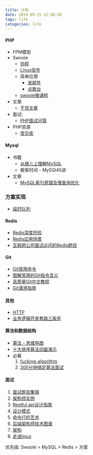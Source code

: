 ```yaml
---
title: 计划
date: 2019-09-15 22:58:28
tags: life
categories: life
---
```

#### PHP
- FPM模型
- Swoole
    - [协程](https://wiki.swoole.com/#/coroutine/coroutine)
    - [Linux信号](https://wiki.swoole.com/#/other/signal)
    - 简单应用
        - [发邮件](https://zhuanlan.zhihu.com/p/34279200)
        - [点歌台](https://github.com/kasuganosoras/SyncMusic)
    - [swoole微课程](https://course.swoole-cloud.com/)
- 文章
    - [干货文章](https://github.com/zhaocong6/Reading)
- 面试:
    - [PHP面试问答](https://github.com/colinlet/PHP-Interview-QA)
- PHP资源
    - [常见库](https://github.com/shockerli/php-awesome)

#### Mysql
- 书籍
    - [从根儿上理解MySQL](https://juejin.im/book/5bffcbc9f265da614b11b731)
    - 极客时间 - MySQl45讲
- 文章
    - [MySQL索引原理及慢查询优化](https://tech.meituan.com/2014/06/30/mysql-index.html)

### 方案实现
- [延时队列](https://mp.weixin.qq.com/s/tM3QVIdNtPW3x0w--LRy3Q)

#### Redis
- [Redis深度历险](https://juejin.im/book/5afc2e5f6fb9a07a9b362527)
- [Redis应用场景](https://mp.weixin.qq.com/s/UvNn1PMfncVhfADI9k8EWQ)
- [互联网公司面试必问的Redis题目](https://juejin.im/post/5b99d4bce51d450e7a24b66e)

#### Git
- [Git常用命令](https://github.com/xjh22222228/git-manual)
- [图解常用的Git指令含义](https://juejin.im/post/5e4d2bdee51d4527086b3389)
- [高质量Git中文教程](https://github.com/geeeeeeeeek/git-recipes)
- [Git漫游指南](https://github.com/phodal/github)

#### 其他
- [HTTP](https://segmentfault.com/a/1190000021551892)
- [业务逻辑开发套路三板斧](https://learnku.com/articles/39302)

#### 算法和数据结构
- [算法 - 思维导图](https://zhimap.com/mmap/e49ebcfd59774f0fa0e708817e8a5d3e)
- [十大排序算法动画演示](https://mp.weixin.qq.com/s/PXt3wfAOvvrWleOBsIAgnA)
- 必看
    1. [fucking-algorithm](https://github.com/labuladong/fucking-algorithm)
    2. [300分钟搞定算法面试](https://kaiwu.lagou.com/course/courseInfo.htm?courseId=3#/detail/pc?id=28)

#### 面试
1. [面试题目集锦](https://github.com/0voice/interview_internal_reference)
2. [架构师实例](https://github.com/toutiaoio/awesome-architecture)
3. [Restful api设计指南](https://github.com/aisuhua/restful-api-design-references)
4. [设计模式](https://github.com/guanguans/design-patterns-for-humans-cn)
5. [命令行的艺术](https://github.com/jlevy/the-art-of-command-line/blob/master/README-zh.md)
6. [后端架构师技术图谱](https://github.com/xingshaocheng/architect-awesome)
7. [架构](https://github.com/P-P-X/awesome-collector)
8. [走进linux](https://github.com/judasn/Linux-Tutorial)

优先级:
Swoole > MySQL > Redis > 方案